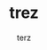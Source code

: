 ---
layout: post
title: "trez"
link: trez
author: terz
published_date: tezr
description: "tze"
language: fr
categories: "Liens"
tags: "gfd"
og-tags: "tezr"
permalink: /:categories/:year/:month/:day/:title/
---
